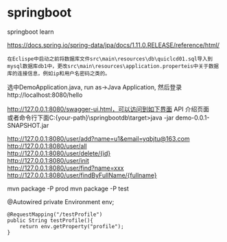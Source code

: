 # springboot
springboot learn

https://docs.spring.io/spring-data/jpa/docs/1.11.0.RELEASE/reference/html/  

    在Eclispe中启动之前将数据库文件src\main\resources\db\quiclcd01.sql导入到mysql数据库db1中，更改src\main\resources\application.properteis中关于数据库的连接信息，例如ip和用户名密码之类的。
  选中DemoApplication.java, run as->Java Application, 然后登录http://localhost:8080/hello    

http://127.0.0.1:8080/swagger-ui.html，可以访问到如下界面 API 介绍页面  
  或者命令行下面C:\{your-path}\springbootdb\target>java -jar demo-0.0.1-SNAPSHOT.jar   

http://127.0.0.1:8080/user/add?name=u1&email=yqbjtu@163.com  
http://127.0.0.1:8080/user/all  
http://127.0.0.1:8080/user/delete/{id}  
http://127.0.0.1:8080/user/init  
http://127.0.0.1:8080/user/find?name=xxx  
http://127.0.0.1:8080/user/findByFullName/{fullname}

mvn package -P prod
mvn package -P test

@Autowired
    private Environment env;
        
    @RequestMapping("/testProfile")
    public String testProfile(){
        return env.getProperty("profile");
    }

